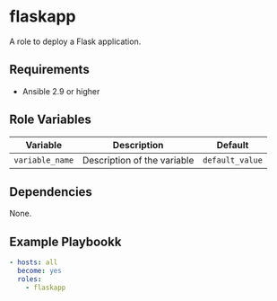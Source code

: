 # flaskapp

A role to deploy a Flask application.

## Requirements

- Ansible 2.9 or higher

## Role Variables

| Variable | Description | Default |
|----------|-------------|---------|
| `variable_name` | Description of the variable | `default_value` |

## Dependencies

None.

## Example Playbookk

```yaml
- hosts: all
  become: yes
  roles:
    - flaskapp  
